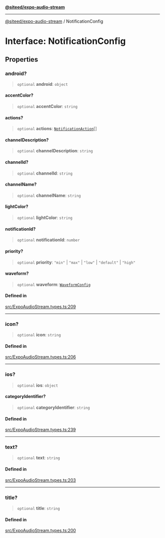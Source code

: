 [**@siteed/expo-audio-stream**](../README.md)

***

[@siteed/expo-audio-stream](../README.md) / NotificationConfig

# Interface: NotificationConfig

## Properties

### android?

> `optional` **android**: `object`

#### accentColor?

> `optional` **accentColor**: `string`

#### actions?

> `optional` **actions**: [`NotificationAction`](NotificationAction.md)[]

#### channelDescription?

> `optional` **channelDescription**: `string`

#### channelId?

> `optional` **channelId**: `string`

#### channelName?

> `optional` **channelName**: `string`

#### lightColor?

> `optional` **lightColor**: `string`

#### notificationId?

> `optional` **notificationId**: `number`

#### priority?

> `optional` **priority**: `"min"` \| `"max"` \| `"low"` \| `"default"` \| `"high"`

#### waveform?

> `optional` **waveform**: [`WaveformConfig`](WaveformConfig.md)

#### Defined in

[src/ExpoAudioStream.types.ts:209](https://github.com/deeeed/expo-audio-stream/blob/64f579e2de98e4f4de0db407bcc9f613ba4e2505/packages/expo-audio-stream/src/ExpoAudioStream.types.ts#L209)

***

### icon?

> `optional` **icon**: `string`

#### Defined in

[src/ExpoAudioStream.types.ts:206](https://github.com/deeeed/expo-audio-stream/blob/64f579e2de98e4f4de0db407bcc9f613ba4e2505/packages/expo-audio-stream/src/ExpoAudioStream.types.ts#L206)

***

### ios?

> `optional` **ios**: `object`

#### categoryIdentifier?

> `optional` **categoryIdentifier**: `string`

#### Defined in

[src/ExpoAudioStream.types.ts:239](https://github.com/deeeed/expo-audio-stream/blob/64f579e2de98e4f4de0db407bcc9f613ba4e2505/packages/expo-audio-stream/src/ExpoAudioStream.types.ts#L239)

***

### text?

> `optional` **text**: `string`

#### Defined in

[src/ExpoAudioStream.types.ts:203](https://github.com/deeeed/expo-audio-stream/blob/64f579e2de98e4f4de0db407bcc9f613ba4e2505/packages/expo-audio-stream/src/ExpoAudioStream.types.ts#L203)

***

### title?

> `optional` **title**: `string`

#### Defined in

[src/ExpoAudioStream.types.ts:200](https://github.com/deeeed/expo-audio-stream/blob/64f579e2de98e4f4de0db407bcc9f613ba4e2505/packages/expo-audio-stream/src/ExpoAudioStream.types.ts#L200)
